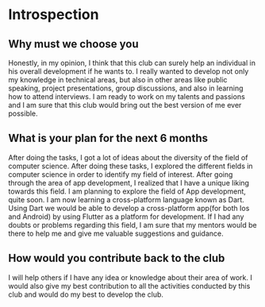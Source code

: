 # Introspection

## Why must we choose you

Honestly, in my opinion, I think that this club can surely help an individual in his overall development if he wants to. I really wanted to develop not only my knowledge in technical areas, but also in other areas like public speaking, project presentations, group discussions, and also in learning how to attend interviews. I am ready to work on my talents and passions and I am sure that this club would bring out the best version of me ever possible.

## What is your plan for the next 6 months

After doing the tasks, I got a lot of ideas about the diversity of the field of computer science. After doing these tasks, I explored the different fields in computer science in order to identify my field of interest. After going through the area of app development, I realized that I have a unique liking towards this field. I am planning to explore the field of App development, quite soon. I am now learning a cross-platform language known as Dart. Using Dart we would be able to develop a cross-platform app(for both Ios and Android) by using Flutter as a platform for development. If I had any doubts or problems regarding this field, I am sure that my mentors would be there to help me and give me valuable suggestions and guidance.

## How would you contribute back to the club

I will help others if I have any idea or knowledge about their area of work. I would also give my best contribution to all the activities conducted by this club and would do my best to develop the club.
